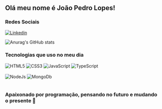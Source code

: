 ## Olá meu nome é João Pedro Lopes!
### Redes Sociais
[![Linkedin](https://img.shields.io/badge/LinkedIn-0077B5?style=for-the-badge&logo=linkedin&logoColor=white)](https://www.linkedin.com/in/devlopes8/) 

![Anurag's GitHub stats](https://github-readme-stats.vercel.app/api?username=JLopes-dev&show_icons=true&theme=transparent)
### Tecnologias que uso no meu dia
<div style="display: inline_block">
    <img align="center" alt="HTML5"
    src="https://img.shields.io/badge/HTML5-E34F26?style=for-the-badge&logo=html5&logoColor=white">
    <img align="center" alt="CSS3"
    src="https://img.shields.io/badge/CSS3-1572B6?style=for-the-badge&logo=css3&logoColor=white">
    <img align="center" alt="JavaScript"
    src="https://img.shields.io/badge/JavaScript-F7DF1E?style=for-the-badge&logo=javascript&logoColor=black">
    <img align="center" alt="TypeScript"
    src="https://img.shields.io/badge/TypeScript-007ACC?style=for-the-badge&logo=typescript&logoColor=white">
    <br>
    <br>
    <img align="center" alt="NodeJs"
    src="https://img.shields.io/badge/Node.js-43853D?style=for-the-badge&logo=node.js&logoColor=white">
    <img align="center" alt="MongoDb"
    src="https://img.shields.io/badge/MongoDB-4EA94B?style=for-the-badge&logo=mongodb&logoColor=white">
</div>
<br>

### Apaixonado por programação, pensando no futuro e mudando o presente 🚀
